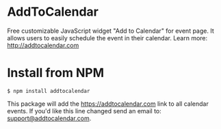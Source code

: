 AddToCalendar
=============

Free customizable JavaScript widget "Add to Calendar" for event page. It allows users to easily schedule the event in their calendar. Learn more: http://addtocalendar.com

Install from NPM
================
```
$ npm install addtocalendar
```

This package will add the https://addtocalendar.com link to all calendar events. If you'd like this line changed send an email to: support@addtocalendar.com.
